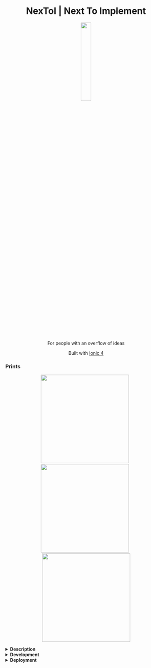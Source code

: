 <h1 align="center">NexToI | Next To Implement</h1>

<p align="center">
	<img src="https://i.imgur.com/xO0fYpr.png" width="25%"/>
</p>
	
<p align="center">
	For people with an overflow of ideas
</p>

<p align="center">
	Built with <a href="https://ionicframework.com/">Ionic 4</a>
</p>




### Prints

<p>
	<div align="center">
		<img src="https://i.imgur.com/LtMgN3O.png" width="275px"/> &nbsp; 
		<img src="https://i.imgur.com/YwAE2Q2.png" width="275px"/> &nbsp; 	
		<img src="https://i.imgur.com/VVBE8gF.png" width="275px"/>
	</div>
</p>


<details><summary><strong>Description</strong></summary>
<p>

Typically for people who have more ideas than time to implement them all, this app helps you figure out which should be the next one to be implemented.

This app allows you to manage by adding new ideas as they sprout, classifying them on multiple categories
such as:
* motivation
* social status
* profitability
* workload
* educational
* door opening
* usefulness
* scalability
* costs
* realistic

You can then sort, filter and search for your ideas and ultimately archive and delete them.
</p>
</details>





<details><summary><strong>Development</strong></summary>

* `ionic cordova build ios/android --prod` build for android
* `ionic cordova run android --device` run on android
* `ionic cordova run android --device  -l --debug` run on android for debug
* `ionic cordova build browser` + `ionic serve --cordova --platform browser` to have cordova with livereload 
* `ionic serve --lab --cordova --platform browser` to open the ionic-lab

</details>







<details><summary><strong>Deployment</strong></summary>

### PlayStore

#### Outdated
1. [source](https://ionicframework.com/docs/publishing/play-store)
2. run `release.sh` (custom made file)
3. upload to play store

#### Updated

1. Update the **cdvVersionCode** in [gradle.properties](android/platform/gradle.properties)
2. If Android bundle is necessary, do `gradlew clean bundle` in `platforms/android/` and then the bundle will be available [here](platforms\android\app\build\outputs\bundle\release)
3. This required the creation of the `release-signing.properties` in `android/platform` according to [this](https://stackoverflow.com/a/39727947/6196010)
</details>
